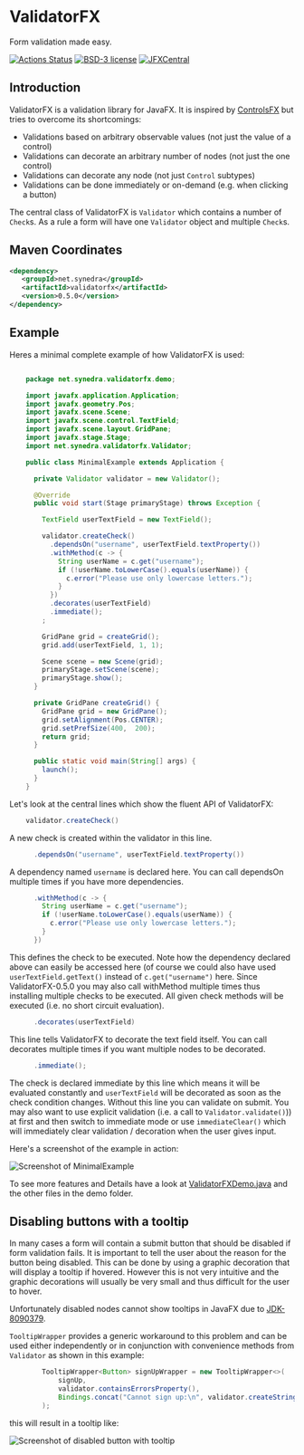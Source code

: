 # ValidatorFX

Form validation made easy.

[![Actions Status](https://github.com/effad/ValidatorFX/workflows/Test/badge.svg)](https://github.com/effad/ValidatorFX/actions)
[![BSD-3 license](https://img.shields.io/badge/license-BSD--3-%230778B9.svg)](https://opensource.org/licenses/BSD-3-Clause)
[![JFXCentral](https://img.shields.io/badge/Find_me_on-JFXCentral-blue?logo=googlechrome&logoColor=white)](https://www.jfx-central.com/libraries/validatorfx)


## Introduction
ValidatorFX is a validation library for JavaFX. It is inspired by [ControlsFX](https://github.com/controlsfx/controlsfx) but tries to overcome its shortcomings:
* Validations based on arbitrary observable values (not just the value of a control)
* Validations can decorate an arbitrary number of nodes (not just the one control)
* Validations can decorate any node (not just `Control` subtypes)
* Validations can be done immediately or on-demand (e.g. when clicking a button)

The central class of ValidatorFX is `Validator` which contains a number of `Check`s. As a rule a form will have one `Validator` object and multiple `Check`s.

## Maven Coordinates
```xml
<dependency>
   <groupId>net.synedra</groupId>
   <artifactId>validatorfx</artifactId>
   <version>0.5.0</version>
</dependency>
```

## Example

Heres a minimal complete example of how ValidatorFX is used:

```java

    package net.synedra.validatorfx.demo;

    import javafx.application.Application;
    import javafx.geometry.Pos;
    import javafx.scene.Scene;
    import javafx.scene.control.TextField;
    import javafx.scene.layout.GridPane;
    import javafx.stage.Stage;
    import net.synedra.validatorfx.Validator;

    public class MinimalExample extends Application {

      private Validator validator = new Validator();

      @Override
      public void start(Stage primaryStage) throws Exception {

        TextField userTextField = new TextField();

        validator.createCheck()
          .dependsOn("username", userTextField.textProperty())
          .withMethod(c -> {
            String userName = c.get("username");
            if (!userName.toLowerCase().equals(userName)) {
              c.error("Please use only lowercase letters.");
            }
          })
          .decorates(userTextField)
          .immediate();
        ;

        GridPane grid = createGrid();
        grid.add(userTextField, 1, 1);

        Scene scene = new Scene(grid);		
        primaryStage.setScene(scene);		
        primaryStage.show();		
      }

      private GridPane createGrid() {
        GridPane grid = new GridPane();
        grid.setAlignment(Pos.CENTER);
        grid.setPrefSize(400,  200);
        return grid;
      }

      public static void main(String[] args) {
        launch();
      }
    }
```

Let's look at the central lines which show the fluent API of ValidatorFX:

```java
    validator.createCheck()
```

A new check is created within the validator in this line.    
    
```java    
      .dependsOn("username", userTextField.textProperty())
```

A dependency named `username` is declared here. You can call dependsOn multiple times if you have more dependencies.

```java
      .withMethod(c -> {
        String userName = c.get("username");
        if (!userName.toLowerCase().equals(userName)) {
          c.error("Please use only lowercase letters.");
        }
      })
```

This defines the check to be executed. Note how the dependency declared above can easily be accessed here (of course we could also have used `userTextField.getText()` instead of `c.get("username")` here.
Since ValidatorFX-0.5.0 you may also call withMethod multiple times thus installing multiple checks to be executed. All given check methods will be executed (i.e. no short circuit evaluation).

```java
      .decorates(userTextField)
```

This line tells ValidatorFX to decorate the text field itself. You can call decorates multiple times if you want multiple nodes to be decorated.      

```java
      .immediate();
```

The check is declared immediate by this line which means it will be evaluated constantly and `userTextField` will be decorated as soon as the check condition changes. Without this line you can validate on submit.
You may also want to use explicit validation (i.e. a call to `Validator.validate()`)) at first and then switch to immediate mode or use `immediateClear()` which will immediately clear validation / decoration when the user gives input. 

Here's a screenshot of the example in action:

![Screenshot of MinimalExample](images/MinimalDemo.png)

To see more features and Details have a look at [ValidatorFXDemo.java](src/test/java/net/synedra/validatorfx/demo/ValidatorFXDemo.java) and the other files in the demo folder.

## Disabling buttons with a tooltip

In many cases a form will contain a submit button that should be disabled if form validation fails. It is important to tell the user about the reason for the button being disabled. This can be done by using a graphic decoration that will display a tooltip if hovered. However this is not very intuitive and the graphic decorations will usually be very small and thus difficult for the user to hover.

Unfortunately disabled nodes cannot show tooltips in JavaFX due to [JDK-8090379](https://bugs.openjdk.java.net/browse/JDK-8090379).

`TooltipWrapper` provides a generic workaround to this problem and can be used either independently or in conjunction with convenience methods from `Validator` as shown in this example:

```java
		TooltipWrapper<Button> signUpWrapper = new TooltipWrapper<>(
			signUp, 
			validator.containsErrorsProperty(), 
			Bindings.concat("Cannot sign up:\n", validator.createStringBinding())
		);
```

this will result in a tooltip like:

![Screenshot of disabled button with tooltip](images/DisabledButtonTooltip.png)



